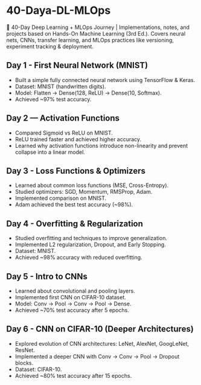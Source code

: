 # 40-Daya-DL-MLOps
🚀 40-Day Deep Learning + MLOps Journey | Implementations, notes, and projects based on Hands-On Machine Learning (3rd Ed.). Covers neural nets, CNNs, transfer learning, and MLOps practices like versioning, experiment tracking &amp; deployment.

## Day 1 - First Neural Network (MNIST)

- Built a simple fully connected neural network using TensorFlow & Keras.
- Dataset: MNIST (handwritten digits).
- Model: Flatten → Dense(128, ReLU) → Dense(10, Softmax).
- Achieved ~97% test accuracy.

## Day 2 — Activation Functions
- Compared Sigmoid vs ReLU on MNIST.
- ReLU trained faster and achieved higher accuracy.
- Learned why activation functions introduce non-linearity and prevent collapse into a linear model.

## Day 3 - Loss Functions & Optimizers
- Learned about common loss functions (MSE, Cross-Entropy).  
- Studied optimizers: SGD, Momentum, RMSProp, Adam.  
- Implemented comparison on MNIST.  
- Adam achieved the best test accuracy (~98%).  

## Day 4 - Overfitting & Regularization

- Studied overfitting and techniques to improve generalization.  
- Implemented L2 regularization, Dropout, and Early Stopping.  
- Dataset: MNIST.  
- Achieved ~98% accuracy with reduced overfitting.  

## Day 5 - Intro to CNNs

- Learned about convolutional and pooling layers.  
- Implemented first CNN on CIFAR-10 dataset.  
- Model: Conv → Pool → Conv → Pool → Dense.  
- Achieved ~70% test accuracy after 5 epochs.  

## Day 6 - CNN on CIFAR-10 (Deeper Architectures)

- Explored evolution of CNN architectures: LeNet, AlexNet, GoogLeNet, ResNet.  
- Implemented a deeper CNN with Conv → Conv → Pool → Dropout blocks.  
- Dataset: CIFAR-10.  
- Achieved ~80% test accuracy after 15 epochs.  
